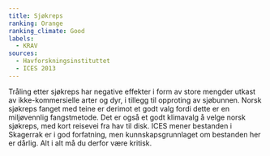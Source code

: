 ```yaml
---
title: Sjøkreps
ranking: Orange
ranking_climate: Good
labels: 
  - KRAV
sources:
  - Havforskningsinstituttet
  - ICES 2013
---
```

Tråling etter sjøkreps har negative effekter i form av store mengder utkast av ikke-kommersielle arter og dyr, i tillegg til opproting av sjøbunnen. Norsk sjøkreps fanget med teine er derimot et godt valg fordi dette er en miljøvennlig fangstmetode. Det er også et godt klimavalg å velge norsk sjøkreps, med kort reisevei fra hav til disk. ICES mener bestanden i Skagerrak er i god forfatning, men kunnskapsgrunnlaget om bestanden her er dårlig. Alt i alt må du derfor være kritisk.